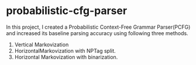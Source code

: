 # probabilistic-cfg-parser
In this project, I created a Probabilistic Context-Free Grammar Parser(PCFG) and increased its baseline parsing accuracy using following three methods.
1) Vertical Markovization
2) HorizontalMarkovization with NPTag split.
3) Horizontal Markovization with binarization.



